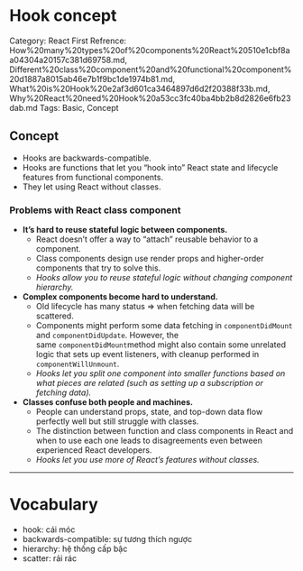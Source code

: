 # Hook concept

Category: React
First Refrence: How%20many%20types%20of%20components%20React%20510e1cbf8aa04304a20157c381d69758.md, Different%20class%20component%20and%20functional%20component%20d1887a8015ab46e7b1f9bc1de1974b81.md, What%20is%20Hook%20e2af3d601ca3464897d6d2f20388f33b.md, Why%20React%20need%20Hook%20a53cc3fc40ba4bb2b8d2826e6fb23dab.md
Tags: Basic, Concept

## Concept

- Hooks are backwards-compatible.
- Hooks are functions that let you “hook into” React state and lifecycle features from functional components.
- They let using React without classes.

### Problems with React class component

- **It’s hard to reuse stateful logic between components.**
    - React doesn’t offer a way to “attach” reusable behavior to a component.
    - Class components design use render props and higher-order components that try to solve this.
    - *Hooks allow you to reuse stateful logic without changing component hierarchy.*
- **Complex components become hard to understand.**
    - Old lifecycle has many status ⇒ when fetching data will be scattered.
    - Components might perform some data fetching in `componentDidMount` and `componentDidUpdate`. However, the same `componentDidMount`method might also contain some unrelated logic that sets up event listeners, with cleanup performed in `componentWillUnmount`.
    - *Hooks let you split one component into smaller functions based on what pieces are related (such as setting up a subscription or fetching data).*
- **Classes confuse both people and machines.**
    - People can understand props, state, and top-down data flow perfectly well but still struggle with classes.
    - The distinction between function and class components in React and when to use each one leads to disagreements even between experienced React developers.
    - *Hooks let you use more of React’s features without classes.*

---

# Vocabulary

- hook: cái móc
- backwards-compatible: sự tương thích ngược
- hierarchy: hệ thống cấp bậc
- scatter: rải rác